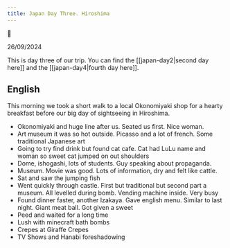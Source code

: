 ```yaml
---
title: Japan Day Three. Hiroshima
---
```


🌱

26/09/2024

This is day three of our trip. You can find the [[japan-day2|second day here]] and the [[japan-day4|fourth day here]].

## English

This morning we took a short walk to a local Okonomiyaki shop for a hearty breakfast before our big day of sightseeing in Hiroshima. 
- Okonomiyaki and huge line after us. Seated us first. Nice woman.
- Art museum it was so hot outside. Picasso and a lot of french. Some traditional Japanese art
- Going to try find drink but found cat cafe. Cat had LuLu name and woman so sweet cat jumped on out shoulders
- Dome, ishogashi, lots of students. Guy speaking about propaganda.
- Museum. Movie was good. Lots of information, dry and felt like cattle.
- Sat and saw the jumping fish
- Went quickly through castle. First but traditional but second part a museum. All levelled during bomb. Vending machine inside. Very busy
- Found dinner faster, another Izakaya. Gave english menu. Similar to last night. Giant meat ball. Got given a sweet
- Peed and waited for a long time
- Lush with minecraft bath bombs
- Crepes at Giraffe Crepes
- TV Shows and Hanabi foreshadowing